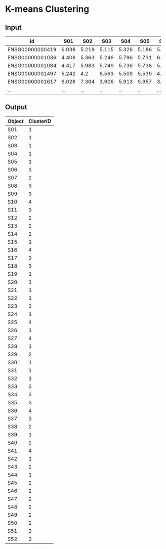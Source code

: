 # K-means Clustering

## Input

|id|S01|S02|S03|S04|S05|S06|S07|S08|S09|S10|S11|S12|S13|S14|S15|S16|S17|S18|S19|S20|S21|S22|S23|S24|S25|S26|S27|S28|S29|S30|S31|S32|S33|S34|S35|S36|S37|S38|S39|S40|S41|S42|S43|S44|S45|S46|S47|S48|S49|S50|S51|S52|
|--|---|---|---|---|---|---|---|---|---|---|---|---|---|---|---|---|---|---|---|---|---|---|---|---|---|---|---|---|---|---|---|---|---|---|---|---|---|---|---|---|---|---|---|---|---|---|---|---|---|---|---|---|
|ENSG00000000419|6.038|5.219|5.115|5.326|5.186|5.287|5.268|6.624|5.571|6.597|5.211|6.652|6.611|6.395|5.151|6.138|7.278|4.737|6.125|5.63|5.777|6.18|4.644|6.481|5.724|5.459|4.74|7.281|5.198|5.609|4.776|5.615|6.047|4.743|6.229|5.152|5.778|4.583|5.963|6.168|4.925|4.074|5.797|6.381|4.624|5.986|6.375|7.702|5.679|5.832|5.308|5.036|
|ENSG00000001036|4.408|5.363|5.249|5.796|5.731|6.092|4.759|4.412|4.953|6.929|4.959|5.074|5.39|4.528|4.696|6.009|5.443|4.256|6.142|5.864|5.341|5.992|4.676|5.139|6.946|5.942|6.075|6.336|4.982|5.277|6.352|5.205|6.271|5.783|4.085|6.551|5.889|5.155|3.923|5.453|4.065|5.878|5.485|5.107|6.206|5.034|5.27|5.734|5.365|4.205|4.986|5.652|
|ENSG00000001084|4.417|5.983|5.749|5.736|5.738|5.758|3.925|5.101|5.073|3.528|5.907|4.03|3.577|3.093|4.969|5.789|4.443|5.138|5.585|6.172|4.977|6.776|5.952|4.72|4.586|5.829|3.988|4.735|4.201|6.793|6.236|4.439|5.045|5.176|4.172|4.044|5.978|4.084|3.042|4.221|3.871|5.231|6.616|4.314|6.365|4.468|4.084|3.095|4.29|2.249|5.871|4.303|
|ENSG00000001497|5.242|4.2|6.563|5.509|5.539|4.889|6.14|5.325|5.067|6.147|5.469|6.077|6.871|5.967|6.682|4.986|5.3|6.449|4.947|5.46|5.438|5.933|3.964|4.578|6.386|4.93|4.866|6.102|4.718|5.275|4.747|5.592|5.071|5.305|4.131|5.444|3.832|5.106|5.93|4.696|4.91|5.225|4.644|6.144|5.069|4.746|4.907|5.808|4.85|5.3|4.157|6.014|
|ENSG00000001617|6.028|7.304|3.906|5.913|5.957|3.985|7.524|4.648|6.675|3.168|5.361|6.536|6.393|5.222|1.325|3.853|4.694|4.617|2.5|3.199|5|5.301|5.471|5.007|1.436|5.811|2.974|3.771|7.3|5.09|5.116|5.192|5.487|6.753|5.083|0.373|5.46|7.737|0.795|6.797|1.26|4.758|3.704|5.568|5.234|4.296|5.062|6.554|6.172|6.783|4.914|5.93|
|...|...|...|...|...|...|...|...|...|...|...|...|...|...|...|...|...|...|...|...|...|...|...|...|...|...||...|...|...|...|...|...|...|...|...|...|...|...|...|...|...|...|...|...|...|...|...|...|...|...|...|...|...|...|...|

## Output 

|Object|ClusterID|
|------|---------|
|S01|1|
|S02|1|
|S03|1|
|S04|1|
|S05|1|
|S06|3|
|S07|2|
|S08|3|
|S09|3|
|S10|4|
|S11|3|
|S12|2|
|S13|2|
|S14|2|
|S15|1|
|S16|4|
|S17|3|
|S18|3|
|S19|1|
|S20|1|
|S21|1|
|S22|1|
|S23|3|
|S24|1|
|S25|4|
|S26|1|
|S27|4|
|S28|1|
|S29|2|
|S30|1|
|S31|1|
|S32|1|
|S33|3|
|S34|3|
|S35|3|
|S36|4|
|S37|3|
|S38|2|
|S39|1|
|S40|2|
|S41|4|
|S42|1|
|S43|2|
|S44|1|
|S45|2|
|S46|2|
|S47|2|
|S48|2|
|S49|2|
|S50|2|
|S51|3|
|S52|3|

